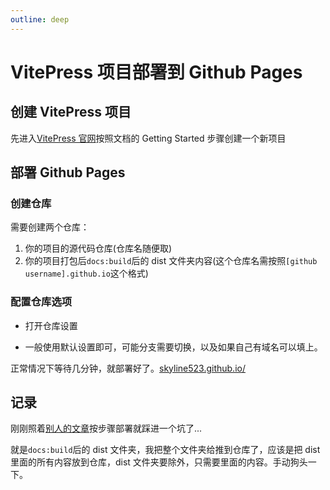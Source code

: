 ```yaml
---
outline: deep
---
```


# VitePress 项目部署到 Github Pages

## 创建 VitePress 项目

先进入[VitePress 官网](https://vitepress.dev/guide/getting-started)按照文档的 Getting Started 步骤创建一个新项目

## 部署 Github Pages

### 创建仓库

需要创建两个仓库：

1. 你的项目的源代码仓库(仓库名随便取)
2. 你的项目打包后`docs:build`后的 dist 文件夹内容(这个仓库名需按照`[github username].github.io`这个格式)

### 配置仓库选项

- 打开仓库设置

<ZoomImg src='/assets/vitepress/deploy-to-github/github-repo.png' desc='仓库设置' />

- 一般使用默认设置即可，可能分支需要切换，以及如果自己有域名可以填上。

<ZoomImg src='/assets/vitepress/deploy-to-github/repo-setting.png' desc='仓库设置' />

正常情况下等待几分钟，就部署好了。[skyline523.github.io/](https://skyline523.github.io/)

## 记录

刚刚照着[别人的文章](https://juejin.cn/post/7139818261704605733)按步骤部署就踩进一个坑了...

就是`docs:build`后的 dist 文件夹，我把整个文件夹给推到仓库了，应该是把 dist 里面的所有内容放到仓库，dist 文件夹要除外，只需要里面的内容。手动狗头一下。
